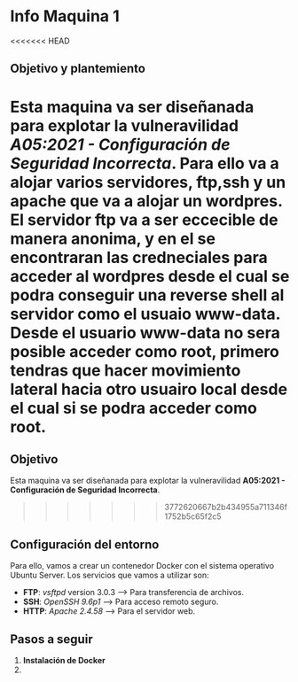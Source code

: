 # Info Maquina 1

<<<<<<< HEAD
## Objetivo y plantemiento
Esta maquina va ser diseñanada para explotar la vulneravilidad ***A05:2021 - Configuración de Seguridad Incorrecta***.
Para ello va a alojar varios servidores, ftp,ssh y un apache que va a alojar un wordpres. El servidor ftp va a ser eccecible de manera anonima, y en el se encontraran las credneciales para acceder al wordpres desde el cual se podra conseguir una reverse shell al servidor como el usuaio www-data. Desde el usuario www-data no sera posible acceder como root, primero tendras que hacer movimiento lateral hacia otro usuairo local desde el cual si se podra acceder como root.
=======
## Objetivo
Esta maquina va ser diseñanada para explotar la vulneravilidad **A05:2021 - Configuración de Seguridad Incorrecta**.
>>>>>>> 3772620667b2b434955a711346f1752b5c65f2c5

## Configuración del entorno
Para ello, vamos a crear un contenedor Docker con el sistema operativo Ubuntu Server. Los servicios que vamos a utilizar son:

- **FTP**: *vsftpd* version 3.0.3 --> Para transferencia de archivos.
- **SSH**: *OpenSSH 9.6p1* --> Para acceso remoto seguro.
- **HTTP**: *Apache 2.4.58* --> Para el servidor web.
 
## Pasos a seguir

1. **Instalación de Docker**
2. 


